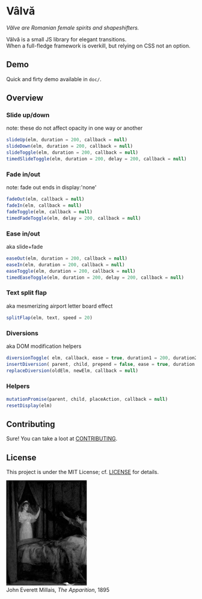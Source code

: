 # Vâlvă

*Vâlve are Romanian female spirits and shapeshifters.*

Vâlvă is a small JS library for elegant transitions.  
When a full-fledge framework is overkill, but relying on CSS not an option.

## Demo

Quick and firty demo available in `doc/`.

## Overview

### Slide up/down

note: these do not affect opacity in one way or another

```js
slideUp(elm, duration = 200, callback = null)
slideDown(elm, duration = 200, callback = null)
slideToggle(elm, duration = 200, callback = null)
timedSlideToggle(elm, duration = 200, delay = 200, callback = null)
```

### Fade in/out

note: fade out ends in display:'none'

```js
fadeOut(elm, callback = null)
fadeIn(elm, callback = null)
fadeToggle(elm, callback = null)
timedFadeToggle(elm, delay = 200, callback = null)
```

### Ease in/out

aka slide+fade

```js
easeOut(elm, duration = 200, callback = null)
easeIn(elm, duration = 200, callback = null)
easeToggle(elm, duration = 200, callback = null)
timedEaseToggle(elm, duration = 200, delay = 200, callback = null)
```

### Text split flap

aka mesmerizing airport letter board effect

```js
splitFlap(elm, text, speed = 20)
```

### Diversions

aka DOM modification helpers

```js
diversionToggle( elm, callback, ease = true, duration1 = 200, duration2 = 200,  reverse = false)
insertDiversion( parent, child, prepend = false, ease = true, duration = 200, callback = null)
replaceDiversion(oldElm, newElm, callback = null)
```

### Helpers

```js
mutationPromise(parent, child, placeAction, callback = null)
resetDisplay(elm)
```

## Contributing

Sure! You can take a loot at [CONTRIBUTING](CONTRIBUTING.md).

## License

This project is under the MIT License; cf. [LICENSE](LICENSE) for details.

![John Everett Millais, *The Apparition*, 1895](John-Everett-Millais-The-Apparition-1895.jpg)  
John Everett Millais, *The Apparition*, 1895
